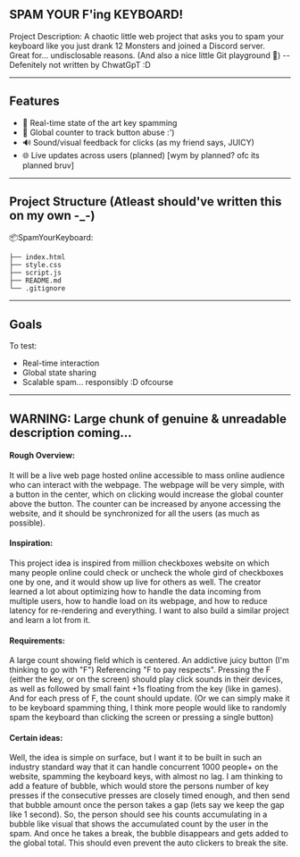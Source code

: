 SPAM YOUR F'ing KEYBOARD!
-------------------------

Project Description: A chaotic little web project that asks you to spam your keyboard like you just drank 12 Monsters and joined a Discord server.  
Great for... undisclosable reasons. (And also a nice little Git playground 💅) -- Defenitely not written by ChwatGpT :D

---

## Features

- 🔘 Real-time state of the art key spamming
- 🔄 Global counter to track button abuse :')
- 🔊 Sound/visual feedback for clicks (as my friend says, JUICY)
- 🌐 Live updates across users (planned) [wym by planned? ofc its planned bruv]

---

## Project Structure (Atleast should've written this on my own -_-)

 📦SpamYourKeyboard:

	├── index.html
	├── style.css
	├── script.js
	├── README.md
	└── .gitignore
---

## Goals

To test:
- Real-time interaction
- Global state sharing
- Scalable spam... responsibly :D ofcourse

---

## WARNING: Large chunk of genuine & unreadable description coming...

#### Rough Overview:
 It will be a live web page hosted online accessible to mass online audience who can interact with the webpage. The webpage will be very simple, with a button in the center, which on clicking would increase the global counter above the button. The counter can be increased by anyone accessing the website, and it should be synchronized for all the users (as much as possible). 

#### Inspiration:
 This project idea is inspired from million checkboxes website on which many people online could check or uncheck the whole gird of checkboxes one by one, and it would show up live for others as well. The creator learned a lot about optimizing how to handle the data incoming from multiple users, how to handle load on its webpage, and how to reduce latency for re-rendering and everything. I want to also build a similar project and learn a lot from it.

#### Requirements:
 A large count showing field which is centered. An addictive juicy button (I'm thinking to go with "F") Referencing "F to pay respects". Pressing the F (either the key, or on the screen) should play click sounds in their devices, as well as followed by small faint +1s floating from the key  (like in games). And for each press of F, the count should update. (Or we can simply make it to be keyboard spamming thing, I think more people would like to randomly spam the keyboard than clicking the screen or pressing a single button)

#### Certain ideas:
 Well, the idea is simple on surface, but I want it to be built in such an industry standard way that it can handle concurrent 1000 people+ on the website, spamming the keyboard keys, with almost no lag. I am thinking to add a feature of bubble, which would store the persons number of key presses if the consecutive presses are closely timed enough, and then send that bubble amount once the person takes a gap (lets say we keep the gap like 1 second). So, the person should see his counts accumulating in a bubble like visual that shows the accumulated count by the user in the spam. And once he takes a break, the bubble disappears and gets added to the global total. This should even prevent the auto clickers to break the site.


